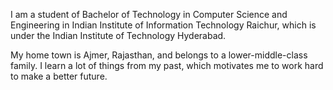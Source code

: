 I am a student of Bachelor of Technology in Computer Science and Engineering in Indian Institute of Information Technology Raichur, which is under the Indian Institute of Technology Hyderabad.

My home town is Ajmer, Rajasthan, and belongs to a lower-middle-class family. I learn a lot of things from my past, which motivates me to work hard to make a better future.
